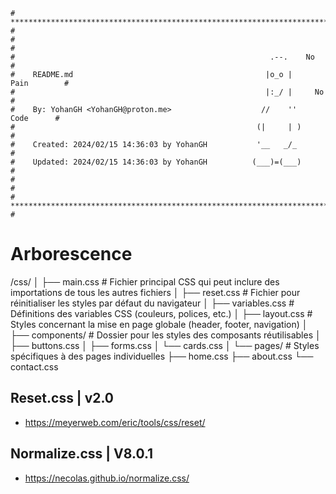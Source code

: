 ```
# **************************************************************************** #
#                                                                              #
#                                                         .--.    No           #
#    README.md                                           |o_o |    Pain        #
#                                                        |:_/ |     No         #
#    By: YohanGH <YohanGH@proton.me>                    //    ''     Code      #
#                                                      (|     | )              #
#    Created: 2024/02/15 14:36:03 by YohanGH           '__   _/_               #
#    Updated: 2024/02/15 14:36:03 by YohanGH          (___)=(___)              #
#                                                                              #
# **************************************************************************** #
```
# Arborescence

/css/
│
├── main.css          # Fichier principal CSS qui peut inclure des importations de tous les autres fichiers
│
├── reset.css         # Fichier pour réinitialiser les styles par défaut du navigateur
│
├── variables.css     # Définitions des variables CSS (couleurs, polices, etc.)
│
├── layout.css        # Styles concernant la mise en page globale (header, footer, navigation)
│
├── components/       # Dossier pour les styles des composants réutilisables
│   ├── buttons.css
│   ├── forms.css
│   └── cards.css
│
└── pages/            # Styles spécifiques à des pages individuelles
    ├── home.css
    ├── about.css
    └── contact.css

## Reset.css | v2.0

- https://meyerweb.com/eric/tools/css/reset/

## Normalize.css | V8.0.1

- https://necolas.github.io/normalize.css/ 
